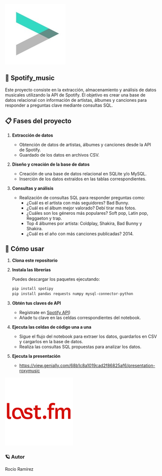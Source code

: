 ![](https://github.com/Roxy-5/Evaluacion1-Adalab/blob/main/image.jpg?raw=true)

## 🎤 Spotify_music

Este proyecto consiste en la extracción, almacenamiento y análisis de datos musicales utilizando la API de Spotify. El objetivo es crear una base de datos relacional con información de artistas, álbumes y canciones para responder a preguntas clave mediante consultas SQL.

## 📋 Fases del proyecto
1. **Extracción de datos**
   - Obtención de datos de artistas, álbumes y canciones desde la API de Spotify.
   - Guardado de los datos en archivos CSV.

2. **Diseño y creación de la base de datos**
   - Creación de una base de datos relacional en SQLite y/o MySQL.
   - Inserción de los datos extraídos en las tablas correspondientes.

3. **Consultas y análisis**
   - Realización de consultas SQL para responder preguntas como:
     - ¿Cuál es el artista con más seguidores? Bad Bunny.
     - ¿Cuál es el álbum mejor valorado? Debí tirar más fotos.
     - ¿Cuáles son los géneros más populares? Soft pop, Latin pop, Reggaeton y trap.
     - Top 4 álbumes por artista: Coldplay, Shakira, Bad Bunny y Shakira.
     - ¿Cuál es el año con más canciones publicadas? 2014.

## 🚀 Cómo usar
1. **Clona este repositorio**
2. **Instala las librerías**
   
   Puedes descargar los paquetes ejecutando:
   ```sh
   pip install spotipy
   pip install pandas requests numpy mysql-connector-python
   ```
4. **Obtén tus claves de API**
   - Regístrate en [Spotify API](https://spotipy.readthedocs.io/en/2.24.0/)) 
   - Añade tu clave en las celdas correspondientes del notebook.
5. **Ejecuta las celdas de código una a una**
   - Sigue el flujo del notebook para extraer los datos, guardarlos en CSV y cargarlos en la base de datos.
   - Realiza las consultas SQL propuestas para analizar los datos.
6. **Ejecuta la presentación**
   - https://view.genially.com/68b1c8a1019cad2f86825af6/presentation-roxymusic
   
![](https://github.com/Roxy-5/Lastfm_music-Adalab/blob/main/logo_lastfm.png?raw=true)
### 🪐 Autor

Rocío Ramírez
